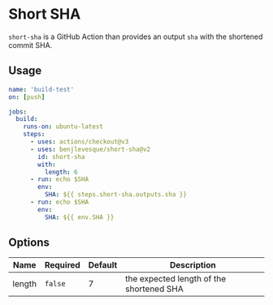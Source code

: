 # Short SHA

`short-sha` is a GitHub Action than provides an output `sha` with the shortened commit SHA.

## Usage

```yaml
name: 'build-test'
on: [push]

jobs:
  build:
    runs-on: ubuntu-latest
    steps:
      - uses: actions/checkout@v3
      - uses: benjlevesque/short-sha@v2
        id: short-sha
        with:
          length: 6
      - run: echo $SHA
        env: 
          SHA: ${{ steps.short-sha.outputs.sha }}
      - run: echo $SHA
        env: 
          SHA: ${{ env.SHA }}
```

## Options

| Name   | Required | Default | Description                              |
| ------ | -------- | ------- | ---------------------------------------- |
| length | `false`  | 7       | the expected length of the shortened SHA |
